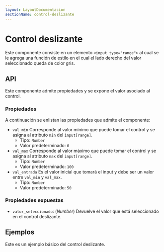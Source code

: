 ```yaml
---
layout: LayoutDocumentacion
sectionName: control-deslizante
---
```


# Control deslizante

Este componente consiste en un elemento `<input type="range">` al cual se le agrega una función de estilo en el cual el lado derecho del valor seleccionado queda de color gris.

<section id="api">

## API

Este componente admite propiedades y se expone el valor asociado al control.

### Propiedades

A continuación se enlistan las propiedades que admite el componente:

- `val_min` Corresponde al valor mínimo que puede tomar el control y se asigna al atributo `min` del `input[range]`.
  - Tipo: `Number`
  - Valor predeterminado: `0`
- `val_max` Corresponde al valor máximo que puede tomar el control y se asigna al atributo `max` del `input[range]`.
  - Tipo: `Number`
  - Valor predeterminado: `100`
- `val_entrada` Es el valor inicial que tomará el input y debe ser un valor entre `val_min` y `val_max`.
  - Tipo: `Number`
  - Valor predeterminado: `50`

### Propiedades expuestas

- `valor_seleccionado`: (_Number_) Devuelve el valor que está seleccionado en el control deslizante.

</section>

<section id="ejemplos">

## Ejemplos

Este es un ejemplo básico del control deslizante.

<utils-ejemplo-doc ruta="control-deslizante/default.vue"/>

</section>
